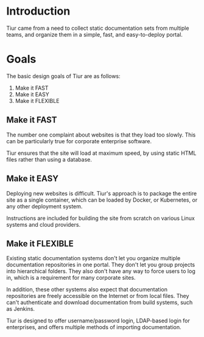 # Introduction

Tiur came from a need to collect static documentation sets from multiple teams, and organize them in a simple, fast, and easy-to-deploy portal.

# Goals

The basic design goals of Tiur are as follows:

1. Make it FAST
2. Make it EASY
3. Make it FLEXIBLE

## Make it FAST

The number one complaint about websites is that they load too slowly. This can be particularly true for corporate enterprise software.

Tiur ensures that the site will load at maximum speed, by using static HTML files rather than using a database.

## Make it EASY

Deploying new websites is difficult. Tiur's approach is to package the entire site as a single container, which can be loaded by Docker, or Kubernetes,
or any other deployment system. 

Instructions are included for building the site from scratch on various Linux systems and cloud providers.

## Make it FLEXIBLE

Existing static documentation systems don't let you organize multiple documentation repositories in one portal. They don't let you group projects into 
hierarchical folders. They also don't have any way to force users to log in, which is a requirement for many corporate sites.

In addition, these other systems also expect that documentation repositories are freely accessible on the Internet or from local files. They can't 
authenticate and download documentation from build systems, such as Jenkins.

Tiur is designed to offer username/password login, LDAP-based login for enterprises, and offers multiple methods of importing documentation.
